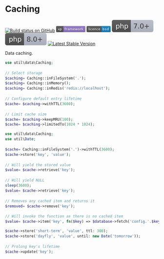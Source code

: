 Caching
=======

[![Build status on GitHub](https://github.com/xp-forge/caching/workflows/Tests/badge.svg)](https://github.com/xp-forge/caching/actions)
[![XP Framework Module](https://raw.githubusercontent.com/xp-framework/web/master/static/xp-framework-badge.png)](https://github.com/xp-framework/core)
[![BSD Licence](https://raw.githubusercontent.com/xp-framework/web/master/static/licence-bsd.png)](https://github.com/xp-framework/core/blob/master/LICENCE.md)
[![Requires PHP 7.0+](https://raw.githubusercontent.com/xp-framework/web/master/static/php-7_0plus.svg)](http://php.net/)
[![Supports PHP 8.0+](https://raw.githubusercontent.com/xp-framework/web/master/static/php-8_0plus.svg)](http://php.net/)
[![Latest Stable Version](https://poser.pugx.org/xp-forge/caching/version.png)](https://packagist.org/packages/xp-forge/caching)

Data caching.

```php
use util\data\Caching;

// Select storage
$caching= Caching::inFileSystem('.');
$caching= Caching::inMemory();
$caching= Caching::inRedis('redis://localhost');

// Configure default entry lifetime
$cache= $caching->withTTL(3600);

// Limit cache size
$cache= $caching->keepMRU(100);
$cache= $caching->limitedTo(1024 * 1024);
```

```php
use util\data\Caching;
use util\Date;

$cache= Caching::inFileSystem('.')->withTTL(3600);
$cache->store('key', 'value');

// Will yield the stored value
$value= $cache->retrieve('key');

// Will yield NULL
sleep(3600);
$value= $cache->retrieve('key');

// Removes any cached item and returns it
$removed= $cache->remove('key');

// Will invoke the function as there is no cached item
$value= $cache->item('key', fn($key) => $database->fetch('config.'.$key));
```

```php
$cache->store('short-term', 'value', ttl: 300);
$cache->store('dayfly', 'value', until: new Date('tomorrow'));

// Prolong key's lifetime 
$cache->update('key');
```